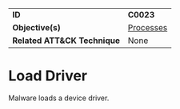 |||
|---|---|
|**ID**|**C0023**|
|**Objective(s)**|[Processes](../micro-behaviors/processes)|
|**Related ATT&CK Technique**|None|


Load Driver
===========
Malware loads a device driver.
